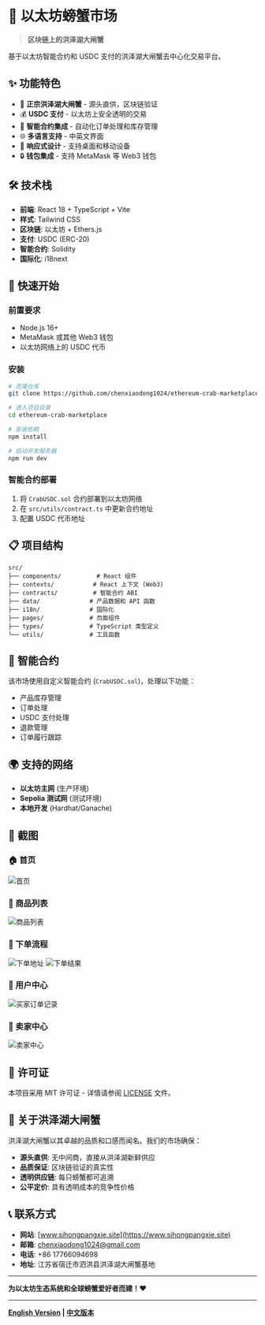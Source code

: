 # 🦀 以太坊螃蟹市场

> **区块链上的洪泽湖大闸蟹**

基于以太坊智能合约和 USDC 支付的洪泽湖大闸蟹去中心化交易平台。

## ✨ 功能特色

- 🦀 **正宗洪泽湖大闸蟹** - 源头直供，区块链验证
- 💰 **USDC 支付** - 以太坊上安全透明的交易
- 🔗 **智能合约集成** - 自动化订单处理和库存管理
- 🌐 **多语言支持** - 中英文界面
- 📱 **响应式设计** - 支持桌面和移动设备
- 🔒 **钱包集成** - 支持 MetaMask 等 Web3 钱包

## 🛠️ 技术栈

- **前端**: React 18 + TypeScript + Vite
- **样式**: Tailwind CSS
- **区块链**: 以太坊 + Ethers.js
- **支付**: USDC (ERC-20)
- **智能合约**: Solidity
- **国际化**: i18next

## 🚀 快速开始

### 前置要求

- Node.js 16+
- MetaMask 或其他 Web3 钱包
- 以太坊网络上的 USDC 代币

### 安装

```bash
# 克隆仓库
git clone https://github.com/chenxiaodong1024/ethereum-crab-marketplace.git

# 进入项目目录
cd ethereum-crab-marketplace

# 安装依赖
npm install

# 启动开发服务器
npm run dev
```

### 智能合约部署

1. 将 `CrabUSDC.sol` 合约部署到以太坊网络
2. 在 `src/utils/contract.ts` 中更新合约地址
3. 配置 USDC 代币地址

## 📋 项目结构

```
src/
├── components/          # React 组件
├── contexts/           # React 上下文 (Web3)
├── contracts/          # 智能合约 ABI
├── data/              # 产品数据和 API 函数
├── i18n/              # 国际化
├── pages/             # 页面组件
├── types/             # TypeScript 类型定义
└── utils/             # 工具函数
```

## 🔗 智能合约

该市场使用自定义智能合约 (`CrabUSDC.sol`)，处理以下功能：

- 产品库存管理
- 订单处理
- USDC 支付处理
- 退款管理
- 订单履行跟踪

## 🌍 支持的网络

- **以太坊主网** (生产环境)
- **Sepolia 测试网** (测试环境)
- **本地开发** (Hardhat/Ganache)

## 📱 截图

### 🏠 首页
![首页](docs/images/首页.png)

### 🦀 商品列表
![商品列表](docs/images/商品列表.png)

### 🛒 下单流程
![下单地址](docs/images/下单地址.png)
![下单结果](docs/images/下单结果.png)

### 👤 用户中心
![买家订单记录](docs/images/买家订单记录.png)

### 🏪 卖家中心
![卖家中心](docs/images/卖家中心.png)

## 📄 许可证

本项目采用 MIT 许可证 - 详情请参阅 [LICENSE](LICENSE) 文件。

## 🦀 关于洪泽湖大闸蟹

洪泽湖大闸蟹以其卓越的品质和口感而闻名。我们的市场确保：

- **源头直供**: 无中间商，直接从洪泽湖新鲜供应
- **品质保证**: 区块链验证的真实性
- **透明供应链**: 每只螃蟹都可追溯
- **公平定价**: 具有透明成本的竞争性价格

## 📞 联系方式

- **网站**: [www.sihongpangxie.site](https://www.sihongpangxie.site)
- **邮箱**: chenxiaodong1024@gmail.com
- **电话**: +86 17766094698
- **地址**: 江苏省宿迁市泗洪县洪泽湖大闸蟹基地

---

**为以太坊生态系统和全球螃蟹爱好者而建！❤️**

---

**[English Version](README.md) | [中文版本](README_CN.md)** 